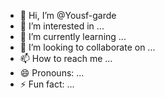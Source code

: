 - 👋 Hi, I’m @Yousf-garde
- 👀 I’m interested in ...
- 🌱 I’m currently learning ...
- 💞️ I’m looking to collaborate on ...
- 📫 How to reach me ...
- 😄 Pronouns: ...
- ⚡ Fun fact: ...

<!---
Yousf-garde/Yousf-garde is a ✨ special ✨ repository because its `README.md` (this file) appears on your GitHub profile.
You can click the Preview link to take a look at your changes.
--->
